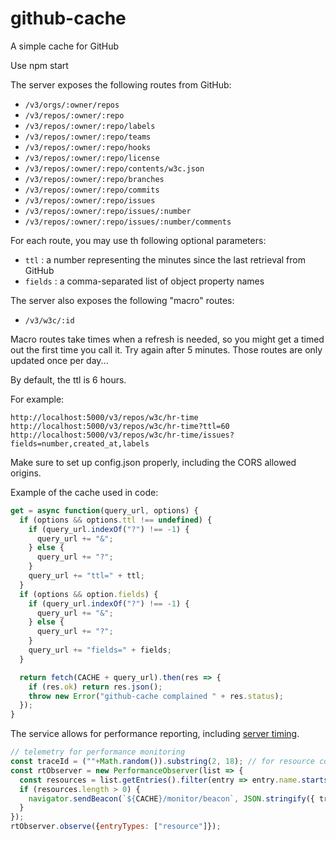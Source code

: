 # github-cache

A simple cache for GitHub

Use npm start

The server exposes the following routes from GitHub:

- `/v3/orgs/:owner/repos`
- `/v3/repos/:owner/:repo`
- `/v3/repos/:owner/:repo/labels`
- `/v3/repos/:owner/:repo/teams`
- `/v3/repos/:owner/:repo/hooks`
- `/v3/repos/:owner/:repo/license`
- `/v3/repos/:owner/:repo/contents/w3c.json`
- `/v3/repos/:owner/:repo/branches`
- `/v3/repos/:owner/:repo/commits`
- `/v3/repos/:owner/:repo/issues`
- `/v3/repos/:owner/:repo/issues/:number`
- `/v3/repos/:owner/:repo/issues/:number/comments`

For each route, you may use th following optional parameters:

- `ttl` : a number representing the minutes since the last retrieval from GitHub
- `fields` : a comma-separated list of object property names

The server also exposes the following "macro" routes:

- `/v3/w3c/:id`

Macro routes take times when a refresh is needed, so you might get a timed out the first time you call it. Try again after 5 minutes. Those routes are only updated once per day...

By default, the ttl is 6 hours.

For example:

    http://localhost:5000/v3/repos/w3c/hr-time
    http://localhost:5000/v3/repos/w3c/hr-time?ttl=60
    http://localhost:5000/v3/repos/w3c/hr-time/issues?fields=number,created_at,labels

Make sure to set up config.json properly, including the CORS allowed origins.

Example of the cache used in code:

```js
get = async function(query_url, options) {
  if (options && options.ttl !== undefined) {
    if (query_url.indexOf("?") !== -1) {
      query_url += "&";
    } else {
      query_url += "?";
    }
    query_url += "ttl=" + ttl;
  }
  if (options && option.fields) {
    if (query_url.indexOf("?") !== -1) {
      query_url += "&";
    } else {
      query_url += "?";
    }
    query_url += "fields=" + fields;
  }

  return fetch(CACHE + query_url).then(res => {
    if (res.ok) return res.json();
    throw new Error("github-cache complained " + res.status);
  });
}
```

The service allows for performance reporting, including [server timing](https://w3c.github.io/server-timing/).

```js
// telemetry for performance monitoring
const traceId = (""+Math.random()).substring(2, 18); // for resource correlation
const rtObserver = new PerformanceObserver(list => {
  const resources = list.getEntries().filter(entry => entry.name.startsWith(CACHE + '/v3/repos'));
  if (resources.length > 0) {
    navigator.sendBeacon(`${CACHE}/monitor/beacon`, JSON.stringify({ traceId, resources }));
  }
});
rtObserver.observe({entryTypes: ["resource"]});
```
